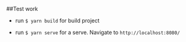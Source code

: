 ##Test work
- run `$ yarn build` for build project

- run `$ yarn serve` for a serve. Navigate to `http://localhost:8080/`
